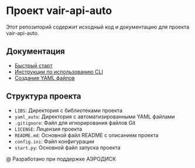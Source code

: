 # Проект vair-api-auto

Этот репозиторий содержит исходный код и документацию для проекта vair-api-auto.

## Документация

- [Быстрый старт](./DOCS/quick_start.md)
- [Инструкции по использованию CLI](./DOCS/cli_commands.md)
- [Создание YAML файлов](./DOCS/create_yaml.md)

## Структура проекта

- `LIBS`: Директория с библиотеками проекта
- `yaml_auto`: Директория с автоматизированными YAML файлами
- `.gitignore`: Файл для игнорирования файлов Git
- `LICENSE`: Лицензия проекта
- `README.md`: Основной файл README с описанием проекта
- `config.ini`: Файл конфигурации
- `start.py`: Основной файл запуска проекта

@ Разработано при поддержке АЭРОДИСК
